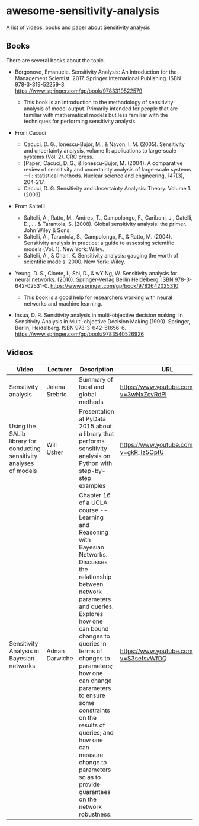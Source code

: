 # awesome-sensitivity-analysis

A list of videos, books and paper about Sensitivity analysis


## Books

There are several books about the topic.

* Borgonovo, Emanuele. Sensitivity Analysis: An Introduction for the Management Scientist. 2017. Springer International Publishing. ISBN 978-3-319-52259-3. https://www.springer.com/gp/book/9783319522579
  - This book is an introduction to the methodology of sensitivity analysis of model output. Primarily intended for people that are familiar with mathematical models but less familiar with the techniques for performing sensitivity analysis.

* From Cacuci
  - Cacuci, D. G., Ionescu-Bujor, M., & Navon, I. M. (2005). Sensitivity and uncertainty analysis, volume II: applications to large-scale systems (Vol. 2). CRC press.
  - [Paper] Cacuci, D. G., & Ionescu-Bujor, M. (2004). A comparative review of sensitivity and uncertainty analysis of large-scale systems—II: statistical methods. Nuclear science and engineering, 147(3), 204-217.
  - Cacuci, D. G. Sensitivity and Uncertainty Analysis: Theory. Volume 1. (2003).
  
* From Saltelli
  - Saltelli, A., Ratto, M., Andres, T., Campolongo, F., Cariboni, J., Gatelli, D., ... & Tarantola, S. (2008). Global sensitivity analysis: the primer. John Wiley & Sons.
  - Saltelli, A., Tarantola, S., Campolongo, F., & Ratto, M. (2004). Sensitivity analysis in practice: a guide to assessing scientific models (Vol. 1). New York: Wiley.
  - Saltelli, A., & Chan, K. Sensitivity analysis: gauging the worth of scientific models. 2000. New York: Wiley.

* Yeung, D. S., Cloete, I., Shi, D., & wY Ng, W. Sensitivity analysis for neural networks. (2010). Springer-Verlag Berlin Heidelberg. ISBN
978-3-642-02531-0. https://www.springer.com/gp/book/9783642025310
  - This book is a good help for researchers working with neural networks and machine learning.

* Insua, D. R. Sensitivity analysis in multi-objective decision making. In Sensitivity Analysis in Multi-objective Decision Making (1990). Springer, Berlin, Heidelberg. ISBN 978-3-642-51656-6. https://www.springer.com/gp/book/9783540526926
 
## Videos

| Video                | Lecturer | Description | URL                                         |
|----------------------|----------|-------------|---------------------------------------------|
| Sensitivity analysis | Jelena Srebric | Summary of local and global methods | https://www.youtube.com/watch?v=3wNxZcvRdPI |
| Using the SALib library for conducting sensitivity analyses of models | Will Usher | Presentation at PyData 2015 about a library that performs sensitivity analysis on Python with step-by-step examples | https://www.youtube.com/watch?v=gkR_lz5OptU |
| Sensitivity Analysis in Bayesian networks | Adnan Darwiche | Chapter 16 of a UCLA course -- Learning and Reasoning with Bayesian Networks. Discusses the relationship between network parameters and queries. Explores how one can bound changes to queries in terms of changes to parameters; how one can change parameters to ensure some constraints on the results of queries; and how one can measure change to parameters so as to provide guarantees on the network robustness. | https://www.youtube.com/watch?v=S3sefsvWfDQ |
